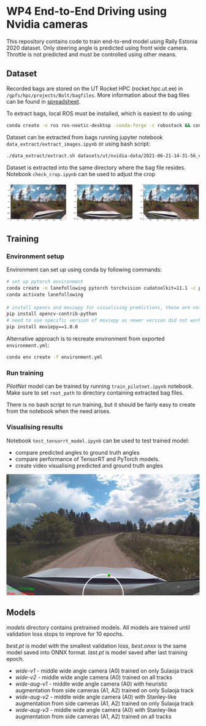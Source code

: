 # WP4 End-to-End Driving using Nvidia cameras

This repository contains code to train end-to-end model using Rally Estonia 2020 dataset. Only steering angle
is predicted using front wide camera. Throttle is not predicted and must be controlled using other means.

## Dataset

Recorded bags are stored on the UT Rocket HPC (rocket.hpc.ut.ee) in `/gpfs/hpc/projects/Bolt/bagfiles`. More information
about the bag files can be found in [spreadsheet](https://docs.google.com/spreadsheets/d/1AaAbLjStrIYLI6l3RYshKFQz80Ov_siAtBU5WWGc8ew/edit#gid=0).

To extract bags, local ROS must be installed, which is easiest to do using:

```bash
conda create -n ros ros-noetic-desktop -conda-forge -c robostack && conda activate ros
```

Dataset can be extracted from bags running jupyter notebook `data_extract/extract_images.ipynb` or using bash script: 

```bash
./data_extract/extract.sh datasets/ut/nvidia-data/2021-06-21-14-31-56_e2e_vahi_back_nvidia_wide-v2_11.bag
```

Dataset is extracted into the same directory where the bag file resides. Notebook `check_crop.ipynb` can be used to
adjust the crop 

![crop](./media/camera-crops.png "Front wide camera crop")

## Training

### Environment setup

Environment can set up using conda by following commands:

```bash
# set up pytorch environment
conda create -n lanefollowing pytorch torchvision cudatoolkit=11.1 -c pytorch -c nvidia
conda activate lanefollowing

# install opencv and moviepy for visualising predictions, these are not needed for training
pip install opencv-contrib-python
# need to use specific version of moviepy as newer version did not work
pip install moviepy==1.0.0 
```

Alternative approach is to recreate environment from exported `environment.yml`:
```bash
conda env create -f environment.yml
```

### Run training

*PilotNet* model can be trained by running `train_pilotnet.ipynb` notebook. Make sure to set `root_path` to directory
containing extracted bag files.

There is no bash script to run training, but it should be fairly easy to create from the notebook when the need arises. 

### Visualising results

Notebook `test_tensorrt_model.ipynb` can be used to test trained model:
- compare predicted angles to ground truth angles
- compare performance of TensorRT and PyTorch models.
- create video visualising predicted and ground truth angles

![visualisation](./media/visualisation.png "visualisation")

## Models

*models* directory contains pretrained models. All models are trained until validation loss stops to improve for 10 epochs.

*best.pt* is model with the smallest validation loss, *best.onxx* is the same model saved into ONNX format. *last.pt* is model
saved after last training epoch.

- *wide-v1* - middle wide angle camera (A0) trained on only Sulaoja track
- *wide-v2* - middle wide angle camera (A0) trained on all tracks
- *wide-aug-v1* - middle wide angle camera (A0) with heuristic augmentation from side cameras (A1, A2) trained on only Sulaoja track
- *wide-aug-v2* - middle wide angle camera (A0) with Stanley-like augmentation from side cameras (A1, A2) trained on only Sulaoja track
- *wide-aug-v3* - middle wide angle camera (A0) with Stanley-like augmentation from side cameras (A1, A2) trained on all tracks